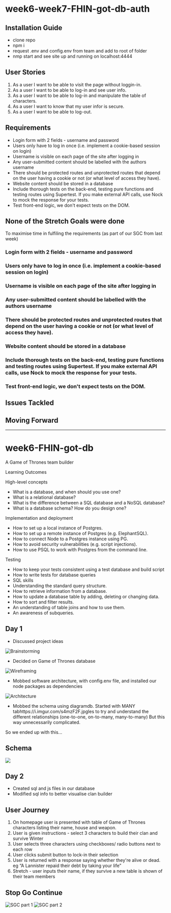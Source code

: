# week6-week7-FHIN-got-db-auth

## Installation Guide
- clone repo
- npm i
- request .env and config.env from team and add to root of folder
- nmp start and see site up and running on localhost:4444


## User Stories
1. As a user I want to be able to visit the page without loggin-in.
2. As a user I want to be able to log-in and see user info.
3. As a user I want to be able to log-in and manipulate the table of characters.
4. As a user I want to know that my user infor is secure.
5. As a user I want to be able to log-out.

## Requirements

- Login form with 2 fields - username and password
- Users only have to log in once (i.e. implement a cookie-based session on login)
- Username is visible on each page of the site after logging in
- Any user-submitted content should be labelled with the authors username
- There should be protected routes and unprotected routes that depend on the user having a cookie or not (or what level of access they have).
- Website content should be stored in a database
- Include thorough tests on the back-end, testing pure functions and testing routes using Supertest. If you make external API calls, use Nock to mock the response for your tests.
- Test front-end logic, we don't expect tests on the DOM.

## None of the Stretch Goals were done

To maximise time in fulfiling the requirements (as part of our SGC from last week)

### Login form with 2 fields - username and password

### Users only have to log in once (i.e. implement a cookie-based session on login)

### Username is visible on each page of the site after logging in

### Any user-submitted content should be labelled with the authors username

### There should be protected routes and unprotected routes that depend on the user having a cookie or not (or what level of access they have).

### Website content should be stored in a database

### Include thorough tests on the back-end, testing pure functions and testing routes using Supertest. If you make external API calls, use Nock to mock the response for your tests.

### Test front-end logic, we don't expect tests on the DOM.

## Issues Tackled

## Moving Forward


---

# week6-FHIN-got-db
A Game of Thrones team builder

Learning Outcomes 

High-level concepts

- What is a database, and when should you use one?
- What is a relational database?
- What is the difference between a SQL database and a NoSQL database?
- What is a database schema? How do you design one?

Implementation and deployment

- How to set up a local instance of Postgres.
- How to set up a remote instance of Postgres (e.g. ElephantSQL).
- How to connect Node to a Postgres instance using PG.
- How to avoid security vulnerabilities (e.g. script injections).
- How to use PSQL to work with Postgres from the command line.

Testing

- How to keep your tests consistent using a test database and build script
- How to write tests for database queries
- SQL skills
- Understanding the standard query structure.
- How to retrieve information from a database.
- How to update a database table by adding, deleting or changing data.
- How to sort and filter results.
- An understanding of table joins and how to use them.
- An awareness of subqueries.


## Day 1

- Discussed project ideas

![Brainstorming](https://i.imgur.com/SXUWI5W.jpg)

- Decided on Game of Thrones database

![Wireframing](https://i.imgur.com/3BSuwHu.jpg)

- Mobbed software architecture, with config.env file, and installed our node packages as dependencies

![Architecture](https://i.imgur.com/s4mzF2F.jpg)

- Mobbed the schema using diagramdb. Started with MANY tabhttps://i.imgur.com/s4mzF2F.jpgles to try and understand the different relationships (one-to-one, on-to-many, many-to-many) But this way unnecessarily complicated. 

So we ended up with this...

## Schema
![](https://i.imgur.com/x5UV9Z6.png)

## Day 2 

- Created sql and js files in our database
- Modified sql info to better visualise clan builder

## User Journey

1. On homepage user is presented with table of Game of Thrones characters listing their name, house and weapon.
2. User is given instructions - select 3 characters to build their clan and survive Winter
3. User selects three characters using checkboxes/ radio buttons next to each row
4. User clicks submit button to lock-in their selection
5. User is returned with a response saying whether they're alive or dead. eg “A Lannister repaid their debt by taking your life”
6. Stretch - user inputs their name, if they survive a new table is shown of their team members

## Stop Go Continue

![SGC part 1](https://i.imgur.com/cmeVYTJ.jpg)
![SGC part 2](https://i.imgur.com/rFPtNgB.jpg)
